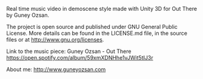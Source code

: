 Real time music video in demoscene style made with Unity 3D for Out There by Guney Ozsan.

The project is open source and published under GNU General Public License. More details can be found in the LICENSE.md file, in the source files or at <http://www.gnu.org/licenses>.

Link to the music piece:
Guney Ozsan - Out There
https://open.spotify.com/album/59xmXDNHhe1vJWit5tIJ3r

About me:
http://www.guneyozsan.com